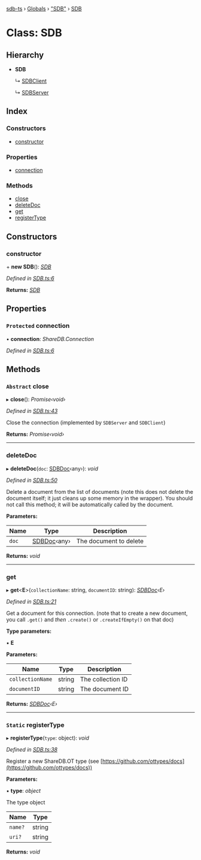 [sdb-ts](../README.md) › [Globals](../globals.md) › ["SDB"](../modules/_sdb_.md) › [SDB](_sdb_.sdb.md)

# Class: SDB

## Hierarchy

* **SDB**

  ↳ [SDBClient](_sdbclient_.sdbclient.md)

  ↳ [SDBServer](_sdbserver_.sdbserver.md)

## Index

### Constructors

* [constructor](_sdb_.sdb.md#constructor)

### Properties

* [connection](_sdb_.sdb.md#protected-connection)

### Methods

* [close](_sdb_.sdb.md#abstract-close)
* [deleteDoc](_sdb_.sdb.md#deletedoc)
* [get](_sdb_.sdb.md#get)
* [registerType](_sdb_.sdb.md#static-registertype)

## Constructors

###  constructor

\+ **new SDB**(): *[SDB](_sdb_.sdb.md)*

*Defined in [SDB.ts:6](https://github.com/soney/sdb-ts/blob/883d85d/src/SDB.ts#L6)*

**Returns:** *[SDB](_sdb_.sdb.md)*

## Properties

### `Protected` connection

• **connection**: *ShareDB.Connection*

*Defined in [SDB.ts:6](https://github.com/soney/sdb-ts/blob/883d85d/src/SDB.ts#L6)*

## Methods

### `Abstract` close

▸ **close**(): *Promise‹void›*

*Defined in [SDB.ts:43](https://github.com/soney/sdb-ts/blob/883d85d/src/SDB.ts#L43)*

Close the connection (implemented by `SDBServer` and `SDBClient`)

**Returns:** *Promise‹void›*

___

###  deleteDoc

▸ **deleteDoc**(`doc`: [SDBDoc](_sdbdoc_.sdbdoc.md)‹any›): *void*

*Defined in [SDB.ts:50](https://github.com/soney/sdb-ts/blob/883d85d/src/SDB.ts#L50)*

Delete a document from the list of documents (note this does not delete the document itself; it just cleans up some memory in the wrapper).
You should not call this method; it will be automatically called by the document.

**Parameters:**

Name | Type | Description |
------ | ------ | ------ |
`doc` | [SDBDoc](_sdbdoc_.sdbdoc.md)‹any› | The document to delete  |

**Returns:** *void*

___

###  get

▸ **get**<**E**>(`collectionName`: string, `documentID`: string): *[SDBDoc](_sdbdoc_.sdbdoc.md)‹E›*

*Defined in [SDB.ts:21](https://github.com/soney/sdb-ts/blob/883d85d/src/SDB.ts#L21)*

Get a document for this connection. (note that to create a new document, you call `.get()` and *then* `.create()` or `.createIfEmpty()` on that doc)

**Type parameters:**

▪ **E**

**Parameters:**

Name | Type | Description |
------ | ------ | ------ |
`collectionName` | string | The collection ID |
`documentID` | string | The document ID  |

**Returns:** *[SDBDoc](_sdbdoc_.sdbdoc.md)‹E›*

___

### `Static` registerType

▸ **registerType**(`type`: object): *void*

*Defined in [SDB.ts:38](https://github.com/soney/sdb-ts/blob/883d85d/src/SDB.ts#L38)*

Register a new ShareDB.OT type (see [https://github.com/ottypes/docs](https://github.com/ottypes/docs))

**Parameters:**

▪ **type**: *object*

The type object

Name | Type |
------ | ------ |
`name?` | string |
`uri?` | string |

**Returns:** *void*
